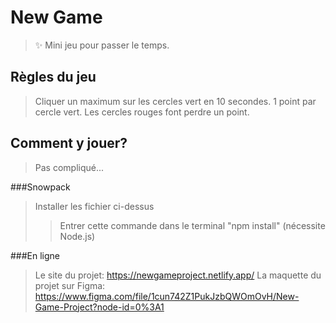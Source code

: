 # New Game

> ✨ Mini jeu pour passer le temps.

## Règles du jeu

>Cliquer un maximum sur les cercles vert en 10 secondes.
>1 point par cercle vert.
>Les cercles rouges font perdre un point.

## Comment y jouer?

>Pas compliqué...

###Snowpack

>Installer les fichier ci-dessus
>>Entrer cette commande dans le terminal "npm install" (nécessite Node.js)

###En ligne

>Le site du projet: https://newgameproject.netlify.app/
>La maquette du projet sur Figma: https://www.figma.com/file/1cun742Z1PukJzbQWOmOvH/New-Game-Project?node-id=0%3A1
